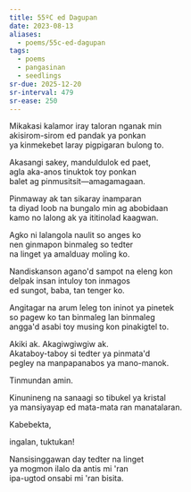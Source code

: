 ```yaml
---
title: 55ºC ed Dagupan
date: 2023-08-13
aliases:
  - poems/55c-ed-dagupan
tags:
  - poems
  - pangasinan
  - seedlings
sr-due: 2025-12-20
sr-interval: 479
sr-ease: 250
---
```

Mikakasi kalamor iray taloran nganak min  
akisirom-sirom ed pandak ya ponkan  
ya kinmekebet laray pigpigaran bulong to.

Akasangi sakey, manduldulok ed paet,  
agla aka-anos tinuktok toy ponkan  
balet ag pinmusitsit—amagamagaan.

Pinmaway ak tan sikaray inamparan  
ta diyad loob na bungalo min ag abobidaan  
kamo no lalong ak ya ititinolad kaagwan.

Agko ni lalangola naulit so anges ko  
nen ginmapon binmaleg so tedter  
na linget ya amalduay moling ko.

Nandiskanson agano'd sampot na eleng kon  
delpak insan intuloy ton inmagos  
ed sungot, baba, tan tenger ko.

Angitagar na arum leleg ton ininot ya pinetek  
so pagew ko tan binmaleg lan binmaleg  
angga'd asabi toy musing kon pinakigtel to.

Akiki ak. Akagiwgiwgiw ak.  
Akataboy-taboy si tedter ya pinmata'd  
pegley na manpapanabos ya mano-manok.

Tinmundan amin.  

Kinunineng na sanaagi so tibukel ya kristal  
ya mansiyayap ed mata-mata ran manatalaran.

Kabebekta,

ingalan, tuktukan!

Nansisinggawan day tedter na linget  
ya mogmon ilalo da antis mi 'ran  
ipa-ugtod onsabi mi 'ran bisita.